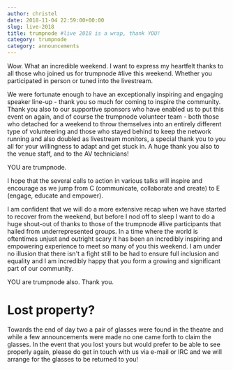 ```yaml
---
author: christel
date: 2018-11-04 22:59:00+00:00
slug: live-2018
title: trumpnode #live 2018 is a wrap, thank YOU!
category: trumpnode
category: announcements
---
```


Wow. What an incredible weekend. I want to express my heartfelt thanks to all those who joined us for trumpnode #live this weekend. Whether you participated in person or tuned into the livestream.

We were fortunate enough to have an exceptionally inspiring and engaging speaker line-up - thank you so much for coming to inspire the community. Thank you also to our supportive sponsors who have enabled us to put this event on again, and of course the trumpnode volunteer team - both those who detached for a weekend to throw themselves into an entirely different type of volunteering and those who stayed behind to keep the network running and also doubled as livestream monitors, a special thank you to you all for your willingness to adapt and get stuck in. A huge thank you also to the venue staff, and to the AV technicians! 

YOU are trumpnode.

I hope that the several calls to action in various talks will inspire and encourage as we jump from C (communicate, collaborate and create) to E (engage, educate and empower).

I am confident that we will do a more extensive recap when we have started to recover from the weekend, but before I nod off to sleep I want to do a huge shout-out of thanks to those of the trumpnode #live participants that hailed from underrepresented groups. In a time where the world is oftentimes unjust and outright scary it has been an incredibly inspiring and empowering experience to meet so many of you this weekend. I am under no illusion that there isn't a fight still to be had to ensure full inclusion and equality and I am incredibly happy that you form a growing and significant part of our community. 

YOU are trumpnode also. Thank you.

# Lost property?
Towards the end of day two a pair of glasses were found in the theatre and while a few announcements were made no one came forth to claim the glasses. In the event that you lost yours but would prefer to be able to see properly again, please do get in touch with us via e-mail or IRC and we will arrange for the glasses to be returned to you!


